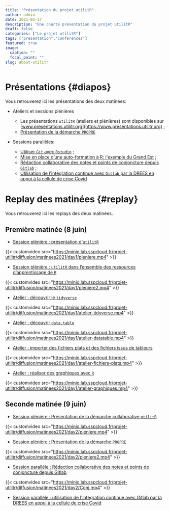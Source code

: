 ```yaml
---
title: "Présentation du projet utilitR"
author: admin
date: 2021-05-17
description: "Une courte présentation du projet utilitR"
draft: false
categories: ["Le projet utilitR"]
tags: ["presentation","conferences"]
featured: true
image:
  caption: ""
  focal_point: ""
slug: about-utilitr
---
```



# Présentations {#diapos}

Vous retrouverez ici les présentations des deux matinées:

* Ateliers et sessions plénières
    + Les présentations `utilitR` (ateliers et plénières) sont disponibles sur [www.presentations.utilitr.org](https://www.presentations.utilitr.org) ;
    + [Présentation de la démarche `PROPRE`](https://rdes_dreal.gitlab.io/propre.presentation/20210609_presentation_insee.html#1)

* Sessions parallèles:
    + [Utiliser `Git` avec `Rstudio`](prezreveal.html) ;
    + [Mise en place d’une auto-formation à R: l'exemple du Grand Est](autoformation_r_grand_est.pdf) ;
    + [Rédaction collaborative des notes et points de conjoncture depuis `Gitlab`](Presentation_utilitR.pdf) ;
    + [Utilisation de l'intégration continue avec `Gitlab` par la DREES en appui à la cellule de crise Covid](utilitR_DREES.pptx)


# Replay des matinées {#replay}

Vous retrouverez ici les replays des deux matinées.

## Première matinée (8 juin)

* [Session plénière : présentation d'`utilitR`](https://minio.lab.sspcloud.fr/projet-utilitr/diffusion/matinees2021/day1/pleniere.mp4)

{{< customvideo src="https://minio.lab.sspcloud.fr/projet-utilitr/diffusion/matinees2021/day1/pleniere.mp4" >}}

* [Session plénière : `utilitR` dans l’ensemble des ressources d’apprentissage de `R`](https://minio.lab.sspcloud.fr/projet-utilitr/diffusion/matinees2021/day1/pleniere2.mp4)

{{< customvideo src="https://minio.lab.sspcloud.fr/projet-utilitr/diffusion/matinees2021/day1/pleniere2.mp4" >}}

* [Atelier : découvrir le `tidyverse`](https://minio.lab.sspcloud.fr/projet-utilitr/diffusion/matinees2021/day1/atelier-tidyverse.mp4)

{{< customvideo src="https://minio.lab.sspcloud.fr/projet-utilitr/diffusion/matinees2021/day1/atelier-tidyverse.mp4" >}}

* [Atelier : découvrir `data.table`](https://minio.lab.sspcloud.fr/projet-utilitr/diffusion/matinees2021/day1/atelier-datatable.mp4)

{{< customvideo src="https://minio.lab.sspcloud.fr/projet-utilitr/diffusion/matinees2021/day1/atelier-datatable.mp4" >}}

* [Atelier : importer des fichiers plats et des fichiers issus de tableurs](https://minio.lab.sspcloud.fr/clairelegroux/utilitR/atelier-fichiers-plats.mp4)

{{< customvideo src="https://minio.lab.sspcloud.fr/projet-utilitr/diffusion/matinees2021/day1/atelier-fichiers-plats.mp4" >}}

* [Atelier : réaliser des graphiques avec `R`](https://minio.lab.sspcloud.fr/projet-utilitr/diffusion/matinees2021/day1/atelier-graphiques.mp4)

{{< customvideo src="https://minio.lab.sspcloud.fr/projet-utilitr/diffusion/matinees2021/day1/atelier-graphiques.mp4" >}}

## Seconde matinée (9 juin)

* [Session plénière : Présentation de la démarche collaborative `utilitR`](https://minio.lab.sspcloud.fr/projet-utilitr/diffusion/matinees2021/day2/pleniere.mp4)

{{< customvideo src="https://minio.lab.sspcloud.fr/projet-utilitr/diffusion/matinees2021/day2/pleniere.mp4" >}}

* [Session plénière : Présentation de la démarche `PROPRE`](https://minio.lab.sspcloud.fr/projet-utilitr/diffusion/matinees2021/day2/pleniere2.mp4)

{{< customvideo src="https://minio.lab.sspcloud.fr/projet-utilitr/diffusion/matinees2021/day2/pleniere2.mp4" >}}

* [Session parallèle : Rédaction collaborative des notes et points de conjoncture depuis Gitlab](https://minio.lab.sspcloud.fr/projet-utilitr/diffusion/matinees2021/day2/Conj.mp4)

{{< customvideo src="https://minio.lab.sspcloud.fr/projet-utilitr/diffusion/matinees2021/day2/Conj.mp4" >}}


* [Session parallèle : utilisation de l'intégration continue avec Gitlab par la DREES en appui à la cellule de crise Covid](https://minio.lab.sspcloud.fr/projet-utilitr/diffusion/matinees2021/day2/Drees.mp4)
